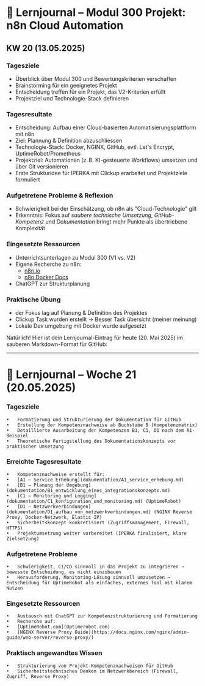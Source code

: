# 🧠 Lernjournal – Modul 300 Projekt: n8n Cloud Automation

## KW 20 (13.05.2025)

### Tagesziele
- Überblick über Modul 300 und Bewertungskriterien verschaffen
- Brainstorming für ein geeignetes Projekt
- Entscheidung treffen für ein Projekt, das V2-Kriterien erfüllt
- Projektziel und Technologie-Stack definieren

### Tagesresultate
- Entscheidung: Aufbau einer Cloud-basierten Automatisierungsplattform mit n8n
- Ziel: Plannung & Definition abzuschliessen 
- Technologie-Stack: Docker, NGINX, GitHub, evtl. Let's Encrypt, UptimeRobot/Prometheus
- Projektziel: Automationen (z. B. KI-gesteuerte Workflows) umsetzen und über Git versionieren
- Erste Strukturidee für IPERKA mit Clickup erarbeitet und Projektziele formuliert

### Aufgetretene Probleme & Reflexion
- Schwierigkeit bei der Einschätzung, ob n8n als "Cloud-Technologie" gilt
- Erkenntnis: Fokus auf *saubere technische Umsetzung*, *GitHub-Kompetenz* und *Dokumentation* bringt mehr Punkte als übertriebene Komplexität

### Eingesetzte Ressourcen
- Unterrichtsunterlagen zu Modul 300 (V1 vs. V2)
- Eigene Recherche zu n8n:
  - [n8n.io](https://n8n.io/)
  - [n8n Docker Docs](https://hub.docker.com/r/n8nio/n8n)
- ChatGPT zur Strukturplanung

### Praktische Übung
- der Fokus lag auf Planung & Definition des Projektes
- Clickup Task wurden erstellt -> Besser Task übersicht (meiner meinung) 
- Lokale Dev umgebung mit Docker wurde aufgesetzt

Natürlich! Hier ist dein Lernjournal-Eintrag für heute (20. Mai 2025) im sauberen Markdown-Format für GitHub:

--- 

# 🧠 Lernjournal – Woche 21 (20.05.2025)

### Tagesziele
	•	Formatierung und Strukturierung der Dokumentation für GitHub
	•	Erstellung der Kompetenznachweise ab Buchstabe B (Kompetenzmatrix)
	•	Detaillierte Ausarbeitung der Kompetenzen B1, C1, D1 nach dem A1-Beispiel
	•	Theoretische Fertigstellung des Dokumentationskonzepts vor praktischer Umsetzung

### Erreichte Tagesresultate
	•	Kompetenznachweise erstellt für:
 	•	[A1 – Service Erhebung](dokumentation/A1_service_erhebung.md)
	•	[B1 – Planung der Umgebung](dokumentation/B1_entwicklung_eines_integrationskonzepts.md)
	•	[C1 – Monitoring und Logging](dokumentation/C1_konfiguration_und_monitoring.md) (UptimeRobot)
	•	[D1 – Netzwerkverbindungen](dokumentation/D1_aufbau_von_netzwerkverbindungen.md) (NGINX Reverse Proxy, Docker-Netzwerk, Elastic IP)
	•	Sicherheitskonzept konkretisiert (Zugriffsmanagement, Firewall, HTTPS)
	•	Projektumsetzung weiter vorbereitet (IPERKA finalisiert, klare Zielsetzung)

### Aufgetretene Probleme
	•	Schwierigkeit, CI/CD sinnvoll in das Projekt zu integrieren → bewusste Entscheidung, es nicht einzubauen
	•	Herausforderung, Monitoring-Lösung sinnvoll umzusetzen → Entscheidung für UptimeRobot als einfaches, externes Tool mit klarem Nutzen

### Eingesetzte Ressourcen
	•	Austausch mit ChatGPT zur Kompetenzstrukturierung und Formatierung
	•	Recherche auf:
	•	[UptimeRobot.com](Uptimerobot.com)  
	•	[NGINX Reverse Proxy Guide](https://docs.nginx.com/nginx/admin-guide/web-server/reverse-proxy/)

### Praktisch angewandtes Wissen
	•	Strukturierung von Projekt-Kompetenznachweisen für GitHub
	•	Sicherheitstechnisches Denken im Netzwerkbereich (Firewall, Zugriff, Reverse Proxy)

